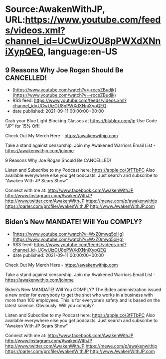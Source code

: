 # Source:AwakenWithJP, URL:https://www.youtube.com/feeds/videos.xml?channel_id=UCwUizOU8pPWXdXNniXypQEQ, language:en-US

## 9 Reasons Why Joe Rogan Should Be CANCELLED!
 - [https://www.youtube.com/watch?v=-rocsZBudjk](https://www.youtube.com/watch?v=-rocsZBudjk)
 - RSS feed: https://www.youtube.com/feeds/videos.xml?channel_id=UCwUizOU8pPWXdXNniXypQEQ
 - date published: 2021-09-11 00:00:00+00:00

Grab your Blue Light Blocking Glasses at https://blublox.com/jp
Use Code "JP" for 15% Off!

Check Out My Merch Here - https://awakenwithjp.com

Take a stand against censorship. Join my Awakened Warriors Email List - https://awakenwithjp.com/joinme

9 Reasons Why Joe Rogan Should Be CANCELLED!

Listen and Subscribe to my Podcast here: 
https://apple.co/3fFTbPC
Also available everywhere else you get podcasts. Just search and subscribe to "Awaken With JP Sears Show"

Connect with me at: 
http://www.facebook.com/AwakenWithJP
http://www.Instagram.com/AwakenWithJP
http://www.twitter.com/AwakenWithJP
https://mewe.com/p/awakenwithjp
https://parler.com/profile/AwakenWithJP
http://www.AwakenWithJP.com

## Biden’s New MANDATE! Will You COMPLY?
 - [https://www.youtube.com/watch?v=WxZ0mwq5oHg](https://www.youtube.com/watch?v=WxZ0mwq5oHg)
 - RSS feed: https://www.youtube.com/feeds/videos.xml?channel_id=UCwUizOU8pPWXdXNniXypQEQ
 - date published: 2021-09-11 00:00:00+00:00

Check Out My Merch Here - https://awakenwithjp.com

Take a stand against censorship. Join my Awakened Warriors Email List - https://awakenwithjp.com/joinme

Biden’s New MANDATE! Will You COMPLY? The Biden administration issued a new order for everybody to get the shot who works in a business with more than 100 employees. This is for everyone’s safety and is based on the latest science. Obviously. Will you comply?

Listen and Subscribe to my Podcast here: 
https://apple.co/3fFTbPC
Also available everywhere else you get podcasts. Just search and subscribe to "Awaken With JP Sears Show"

Connect with me at: 
http://www.facebook.com/AwakenWithJP
http://www.Instagram.com/AwakenWithJP
http://www.twitter.com/AwakenWithJP
https://mewe.com/p/awakenwithjp
https://parler.com/profile/AwakenWithJP
http://www.AwakenWithJP.com

